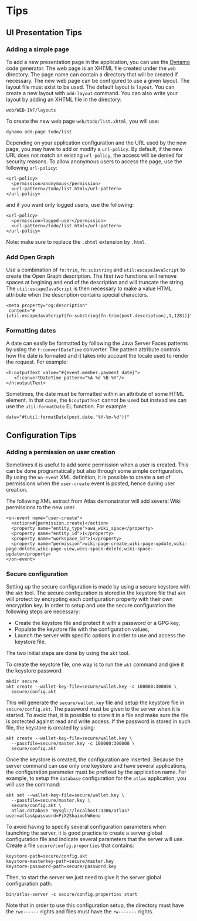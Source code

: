 # Tips

## UI Presentation Tips

### Adding a simple page

To add a new presentation page in the application, you can use the
[Dynamo](https://github.com/stcarrez/dynamo) code generator.
The web page is an XHTML file created under the `web` directory.
The page name can contain a directory that will be created if necessary.
The new web page can be configured to use a given layout.
The layout file must exist to be used.  The default layout is `layout`.
You can create a new layout with `add-layout` command.
You can also write your layout by adding an XHTML file in the directory:

```
web/WEB-INF/layouts
```

To create the new web page `web/todo/list.xhtml`, you will use:

```
dynamo add-page todo/list
```

Depending on your application configuration and the URL used by the new
page, you may have to add or modify a `url-policy`.  By default, if
the new URL does not match an existing `url-policy`, the access will
be denied for security reasons.  To allow anonymous users to access
the page, use the following `url-policy`:

```
<url-policy>
  <permission>anonymous</permission>
  <url-pattern>/todo/list.html</url-pattern>
</url-policy>
```

and if you want only logged users, use the following:

```
<url-policy>
  <permission>logged-user</permission>
  <url-pattern>/todo/list.html</url-pattern>
</url-policy>
```

Note: make sure to replace the `.xhtml` extension by `.html`.

### Add Open Graph

Use a combination of `fn:trim`, `fn:substring` and `util:escapeJavaScript`
to create the Open Graph description.  The first two functions will remove
spaces at begining and end of the description and will truncate the string.
The `util:escapeJavaScript` is then necessary to make a value HTML attribute
when the description contains special characters.

```
<meta property="og:description"
 content="#{util:escapeJavaScript(fn:substring(fn:trim(post.description),1,128))}"/>
```

### Formatting dates

A date can easily be formatted by following the Java Server Faces patterns
by using the `f:convertDateTime` converter.  The pattern attribute controls
how the date is formated and it takes into account the locale used to render
the request.  For example:

```
<h:outputText value="#{event.member.payment_date}">
   <f:convertDateTime pattern="%A %d %B %Y"/>
</h:outputText>
```

Sometimes, the date must be formatted within an attribute of some HTML
element.  In that case, the `h:outputText` cannot be used but instead
we can use the `util:formatDate` EL function.  For example:

```
date="#{util:formatDate(post.date,'%Y-%m-%d')}"
```

## Configuration Tips

### Adding a permission on user creation

Sometimes it is useful to add some permission when a user is created.
This can be done programatically but also through some simple configuration.
By using the `on-event` XML definition, it is possible to create a set of
permissions when the `user-create` event is posted, hence during user creation.


The following XML extract from Atlas demonstrator will add several
Wiki permissions to the new user.
```
<on-event name="user-create">
  <action>#{permission.create}</action>
  <property name="entity_type">awa_wiki_space</property>
  <property name="entity_id">1</property>
  <property name="workspace_id">1</property>
  <property name="permission">wiki-page-create,wiki-page-update,wiki-page-delete,wiki-page-view,wiki-space-delete,wiki-space-update</property>
</on-event>
```

### Secure configuration

Setting up the secure configuration is made by using a secure keystore with the `akt` tool.
The secure configuration is stored in the keystore file that `akt` will protect by encrypting each
configuration property with their own encryption key.  In order to setup and use the secure configuration
the following steps are necessary:

* Create the keystore file and protect it with a password or a GPG key,
* Populate the keystore file with the configuration values,
* Launch the server with specific options in order to use and access the keystore file.

The two initial steps are done by using the `akt` tool.

To create the keystore file, one way is to run the `akt` command and give
it the keystore password:

```
mkdir secure
akt create --wallet-key-file=secure/wallet.key -c 100000:300000 \
  secure/config.akt
```

This will generate the `secure/wallet.key` file and setup the keystore file
in `secure/config.akt`.  The password must be given to the server when it is
started.  To avoid that, it is possible to store it in a file and make sure
the file is protected against read and write access.  If the password is
stored in such file, the keystore is created by using:

```
akt create --wallet-key-file=secure/wallet.key \
  --passfile=secure/master.key -c 100000:300000 \
  secure/config.akt
```

Once the keystore is created, the configuration are inserted.  Because the server
command can use only one keystore and have several applications, the configuration
parameter must be prefixed by the application name.  For example, to setup the
`database` configuration for the `atlas` application, you will use the command:

```
akt set --wallet-key-file=secure/wallet.key \
  --passfile=secure/master.key \
  secure/config.akt \
  atlas.database 'mysql://localhost:3306/atlas?user=atlas&password=PiX2ShaimohW6eno
```

To avoid having to specify several configuration parameters when launching the server,
it is good practice to create a server global configuration file and indicate
several parameters that the server will use.  Create a file `secure/config.properties`
that contains:

```
keystore-path=secure/config.akt
keystore-masterkey-path=secure/master.key
keystore-password-path=secure/password.key
```

Then, to start the server we just need to give it the server global
configuration path:

```
bin/atlas-server -c secure/config.properties start
```

Note that in order to use this configuration setup, the directory must have
the `rwx------` rights and files must have the `rw-------` rights.
